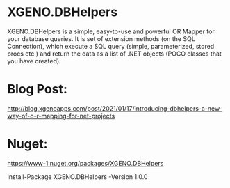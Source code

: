 # XGENO.DBHelpers

XGENO.DBHelpers is a simple, easy-to-use and powerful OR Mapper for your database queries. It is set of extension methods (on the SQL Connection), which execute a SQL query (simple, parameterized, stored procs etc.) and return the data as a list of .NET objects (POCO classes that you have created).

# Blog Post: 
http://blog.xgenoapps.com/post/2021/01/17/introducing-dbhelpers-a-new-way-of-o-r-mapping-for-net-projects

# Nuget: 
https://www-1.nuget.org/packages/XGENO.DBHelpers

Install-Package XGENO.DBHelpers -Version 1.0.0
